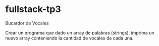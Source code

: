 # fullstack-tp3

Bucardor de Vocales

Crear un programa que dado un array de palabras (strings), imprima un nuevo array conteniendo la cantidad de vocales de cada una.
